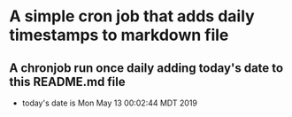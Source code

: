 A simple cron job that adds daily timestamps to markdown file
============================================================
## A chronjob run once daily adding today's date to this README.md file
* today's date is Mon May 13 00:02:44 MDT 2019
